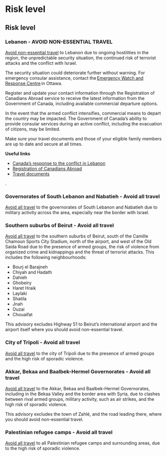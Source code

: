 # Risk level

## Risk level

### Lebanon - AVOID NON-ESSENTIAL TRAVEL

[Avoid non-essential travel](#levels "Risk Levels") to Lebanon due to ongoing hostilities in the region, the unpredictable security situation, the continued risk of terrorist attacks and the conflict with Israel.

The security situation could deteriorate further without warning. For emergency consular assistance, contact the [Emergency Watch and Response Centre](http://travel.gc.ca/assistance/emergency-assistance) in Ottawa.

Register and update your contact information through the Registration of Canadians Abroad service to receive the latest information from the Government of Canada, including available commercial departure options.

In the event that the armed conflict intensifies, commercial means to depart the country may be impacted. The Government of Canada’s ability to provide consular services during an active conflict, including the evacuation of citizens, may be limited.

Make sure your travel documents and those of your eligible family members are up to date and secure at all times.

**Useful links**

* [Canada’s response to the conflict in Lebanon](https://www.international.gc.ca/world-monde/issues_development-enjeux_developpement/response_conflict-reponse_conflits/crisis-crises/lebanon-liban.aspx?lang=eng)
* [Registration of Canadians Abroad](https://travel.gc.ca/travelling/registration)
* [Travel documents](https://www.canada.ca/en/immigration-refugees-citizenship/services/lebanon-2023.html)

.

### Governorates of South Lebanon and Nabatieh - Avoid all travel

[Avoid all travel](#levels "Risk Levels") to the governorates of South Lebanon and Nabatieh due to military activity across the area, especially near the border with Israel.

### Southern suburbs of Beirut - Avoid all travel

[Avoid all travel](#levels "Risk Levels") to the southern suburbs of Beirut, south of the Camille Chamoun Sports City Stadium, north of the airport, and west of the Old Saida Road due to the presence of armed groups, the risk of violence from organized crime and kidnappings and the threat of terrorist attacks. This includes the following neighbourhoods:

* Bourj el Barajneh
* Chiyah and Hadath
* Dahieh
* Ghobeiry
* Haret Hraik
* Laylaki
* Shatila
* Jnah
* Ouzai
* Chouaifat

This advisory excludes Highway 51 to Beirut’s international airport and the airport itself where you should avoid non-essential travel.

### City of Tripoli - Avoid all travel

[Avoid all travel](#levels "Risk Levels") to the city of Tripoli due to the presence of armed groups and the high risk of sporadic violence.

### Akkar, Bekaa and Baalbek-Hermel Governorates - Avoid all travel

[Avoid all travel](#levels "Risk Levels") to the Akkar, Bekaa and Baalbek-Hermel Governorates, including in the Bekaa Valley and the border area with Syria, due to clashes between rival armed groups, military activity, such as air strikes, and the high risk of sporadic violence.

This advisory excludes the town of Zahlé, and the road leading there, where you should avoid non-essential travel.

### Palestinian refugee camps - Avoid all travel

[Avoid all travel](#levels "Risk Levels") to all Palestinian refugee camps and surrounding areas, due to the high risk of sporadic violence.